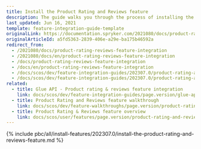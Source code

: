 ```yaml
---
title: Install the Product Rating and Reviews feature
description: The guide walks you through the process of installing the Product Reviews feature in your project.
last_updated: Jun 16, 2021
template: feature-integration-guide-template
originalLink: https://documentation.spryker.com/2021080/docs/product-rating-reviews-feature-integration
originalArticleId: a5fd5363-2839-406e-a29e-ba175b46592a
redirect_from:
  - /2021080/docs/product-rating-reviews-feature-integration
  - /2021080/docs/en/product-rating-reviews-feature-integration
  - /docs/product-rating-reviews-feature-integration
  - /docs/en/product-rating-reviews-feature-integration
  - /docs/scos/dev/feature-integration-guides/202307.0/product-rating-and-reviews-feature-integration.html
  - /docs/scos/dev/feature-integration-guides/202307.0/product-rating-and-reviews-feature-integration.html  
related:
  - title: Glue API - Product rating & reviews feature integration
    link: docs/scos/dev/feature-integration-guides/page.version/glue-api/glue-api-product-rating-and-reviews-feature-integration.html
  - title: Product Rating and Reviews feature walkthrough
    link: docs/scos/dev/feature-walkthroughs/page.version/product-rating-reviews-feature-walkthrough.html
  - title: Product Rating & Reviews feature overview
    link: docs/scos/user/features/page.version/product-rating-and-reviews-feature-overview.html
---
```

{% include pbc/all/install-features/202307.0/install-the-product-rating-and-reviews-feature.md %} <!-- To edit, see /_includes/pbc/all/install-features/202307.0/install-the-product-rating-and-reviews-feature.md -->
